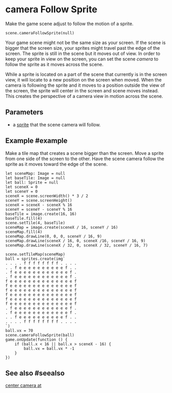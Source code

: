 # camera Follow Sprite

Make the game scene adjust to follow the motion of a sprite.

```sig
scene.cameraFollowSprite(null)
```

Your game scene might not be the same size as your screen. If the scene is bigger that the screen size, your sprites might travel past the edge of the screen. The sprite is still in the scene but it moves out of view. In order to keep your sprite in view on the screen, you can set the scene _camera_ to follow the sprite as it moves across the scene.

While a sprite is located on a part of the scene that currently is in the screen view, it will locate to a new position on the screen when moved. When the camera is following the sprite and it moves to a position outside the view of the screen, the sprite will center in the screen and scene moves instead. This creates the perspective of a camera view in motion across the scene.

## Parameters

* a [sprite](/types/sprite) that the scene camera will follow.

## Example #example

Make a tile map that creates a scene bigger than the screen. Move a sprite from one side of the screen to the other. Have the scene camera follow  the sprite as it moves toward the edge of the scene.

```blocks
let sceneMap: Image = null
let baseTile: Image = null
let ball: Sprite = null
let sceneX = 0
let sceneY = 0
sceneX = scene.screenWidth() * 3 / 2
sceneY = scene.screenHeight()
sceneX = sceneX - sceneX % 16
sceneY = sceneY - sceneY % 16
baseTile = image.create(16, 16)
baseTile.fill(4)
scene.setTile(4, baseTile)
sceneMap = image.create(sceneX / 16, sceneY / 16)
sceneMap.fill(4)
sceneMap.drawLine(0, 0, 0, sceneY / 16, 9)
sceneMap.drawLine(sceneX / 16, 0, sceneX /16, sceneY / 16, 9)
sceneMap.drawLine(sceneX / 32, 0, sceneX / 32, sceneY / 16, 7)

scene.setTileMap(sceneMap)
ball = sprites.create(img`
. . . . f f f f f f f f . . . . 
. . f e e e e e e e e e e f . . 
. f e e e e e e e e e e e e f . 
. f e e e e e e e e e e e e f . 
f e e e e e e e e e e e e e e f 
f e e e e e e e e e e e e e e f
f e e e e e e e e e e e e e e f 
f e e e e e e e e e e e e e e f 
f e e e e e e e e e e e e e e f 
f e e e e e e e e e e e e e e f 
. f e e e e e e e e e e e e f .
. f e e e e e e e e e e e e f .
. . f e e e e e e e e e e f . .
. . . . f f f f f f f f . . . . 
`)
ball.vx = 70
scene.cameraFollowSprite(ball)
game.onUpdate(function () {
    if (ball.x < 16 || ball.x > sceneX - 16) {
        ball.vx = ball.vx * -1
    }
})
```

## See also #seealso

[center camera at](/reference/scene/center-camera-at)